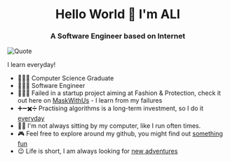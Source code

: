 <h1 align="center">Hello World 👋 I'm ALI</h1>
<h3 align="center">A Software Engineer based on Internet</h3>

 ![Quote](https://github-readme-quotes.herokuapp.com/quote?quoteCategory=programming&theme=dracula&animation=default&layout=zues&font=Redressed)

I learn everyday!
- 👨🏼‍🎓  Computer Science Graduate
- 👨🏻‍💻 Software Engineer 
- 💁🏻‍♂️ Failed in a startup project aiming at Fashion & Protection, check it out here on [MaskWithUs](https://maskwith.us) - I learn from my failures
- ➕➖✖️➗ Practising algorithms is a long-term investment, so I do it [everyday](https://github.com/alibk95/CodingChallenges) 
- 🏃🏻 I'm not always sitting by my computer, like I run often times. 
- 🎮 Feel free to explore around my github, you might find out [something fun](#)
- 😉 Life is short, I am always looking for [new adventures](https://www.linkedin.com/in/ali-b-karimi/)

